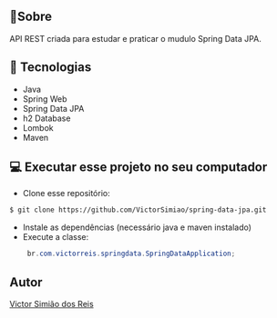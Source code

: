 ## :memo:Sobre  
API REST criada para estudar e praticar o mudulo Spring Data JPA.

## :wrench: Tecnologias
- Java
- Spring Web
- Spring Data JPA
- h2 Database
- Lombok
- Maven
## :computer: Executar esse projeto no seu computador
- Clone esse repositório:
```bash
$ git clone https://github.com/VictorSimiao/spring-data-jpa.git
```
- Instale as dependências (necessário java e maven instalado)
- Execute a classe: 
   ```java
    br.com.victorreis.springdata.SpringDataApplication;
    ```
## Autor
[Victor Simião dos Reis](https://www.linkedin.com/in/victorsreis/)
